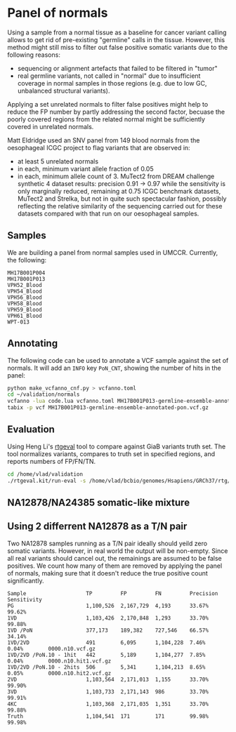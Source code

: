 Panel of normals
================

Using a sample from a normal tissue as a baseline for cancer variant calling allows to get rid of pre-existing "germline" calls in the tissue. 
However, this method might still miss to filter out false positive somatic variants due to the following reasons:
- sequencing or alignment artefacts that failed to be filtered in "tumor"
- real germline variants, not called in "normal" due to insufficient coverage in normal samples in those regions (e.g. due to low GC, unbalanced structural variants).

Applying a set unrelated normals to filter false positives might help to reduce the FP number by partly addressing the second factor, becuase the poorly covered regions from the related normal might be sufficiently covered in unrelated normals.

Matt Eldridge used an SNV panel from 149 blood normals from the oesophageal ICGC project to flag variants that are observed in:
* at least 5 unrelated normals
* in each, minimum variant allele fraction of 0.05
* in each, minimum allele count of 3.
MuTect2 from DREAM challenge synthetic 4 dataset results:
	precision 0.91 -> 0.97 while the
	sensitivity is only marginally reduced, remaining at 0.75
ICGC benchmark datasets, MuTect2 and Strelka, but not in quite such spectacular fashion, possibly reflecting the relative similarity of the sequencing carried out for these datasets compared with that run on our oesophageal samples.

## Samples

We are building a panel from normal samples used in UMCCR. Currently, the following:
```
MH17B001P004
MH17B001P013
VPH52_Blood
VPH54_Blood
VPH56_Blood
VPH58_Blood
VPH59_Blood
VPH61_Blood
WPT-013
```

## Annotating

The following code can be used to annotate a VCF sample against the set of normals. It will add an `INFO` key `PoN_CNT`, showing the number of hits in the panel:
```bash
python make_vcfanno_cnf.py > vcfanno.toml
cd ~/validation/normals
vcfanno -lua code.lua vcfanno.toml MH17B001P013-germline-ensemble-annotated.vcf.gz > MH17B001P013-germline-ensemble-annotated-pon.vcf.gz
tabix -p vcf MH17B001P013-germline-ensemble-annotated-pon.vcf.gz
```

## Evaluation

Using Heng Li's [rtgeval](https://github.com/lh3/rtgeval) tool to compare against GiaB variants truth set. The tool normalizes variants, compares to truth set in specified regions, and reports numbers of FP/FN/TN.

```bash
cd /home/vlad/validation
./rtgeval.kit/run-eval -s /home/vlad/bcbio/genomes/Hsapiens/GRCh37/rtg/GRCh37.sdf -b $HOME/bcbio/genomes/Hsapiens/GRCh37/validation/giab-NA12878-NA24385-somatic/truth_regions.bed $HOME/bcbio/genomes/Hsapiens/GRCh37/validation/giab-NA12878-NA24385-somatic/truth_small_variants.vcf.gz MH17B001P013-germline-ensemble-annotated.vcf.gz
```

## NA12878/NA24385 somatic-like mixture


## Using 2 differrent NA12878 as a T/N pair

Two NA12878 samples running as a T/N pair ideally should yeild zero somatic variants. However, in real world the output will be non-empty. Since all real variants should cancel out, the remainings are assumed to be false positives. We count how many of them are removed by applying the panel of normals, making sure that it doesn't reduce the true positive count significantly.

```
Sample                   TP         FP         FN         Precision  Sensitivity
PG                       1,100,526  2,167,729  4,193      33.67%     99.62%
1VD                      1,103,426  2,170,848  1,293      33.70%     99.88%
1VD /PoN                 377,173    189,382    727,546    66.57%     34.14%
1VD/2VD                  491        6,095      1,104,228  7.46%      0.04%        0000.n10.vcf.gz
1VD/2VD /PoN.10 - 1hit   442        5,189      1,104,277  7.85%      0.04%        0000.n10.hit1.vcf.gz
1VD/2VD /PoN.10 - 2hits  506        5,341      1,104,213  8.65%      0.05%        0000.n10.hit2.vcf.gz
2VD                      1,103,564  2,171,013  1,155      33.70%     99.90%
3VD                      1,103,733  2,171,143  986        33.70%     99.91%
4KC                      1,103,368  2,171,035  1,351      33.70%     99.88%
Truth                    1,104,541  171        171        99.98%     99.98%
```








